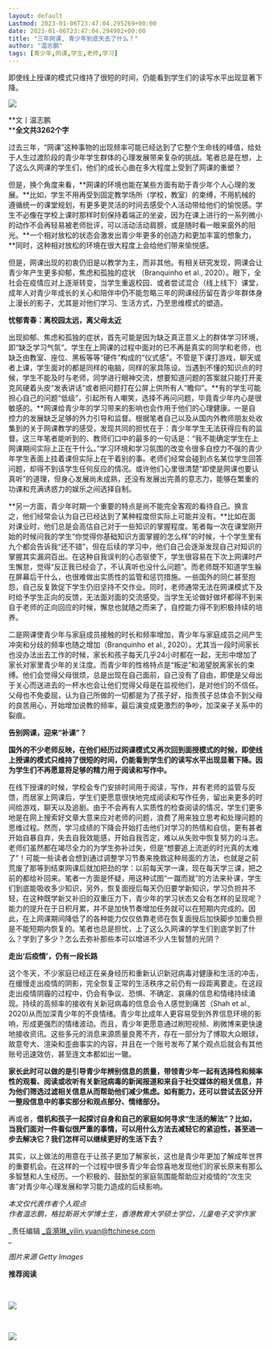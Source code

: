 ```yaml
---
layout: default
Lastmod: 2023-01-06T23:47:04.295269+00:00
date: 2023-01-06T23:47:04.294902+00:00
title: "三年网课, 青少年到底失去了什么？"
author: "温志鹏"
tags: [青少年,网课,学生,老师,学习]
---
```


即使线上授课的模式只维持了很短的时间，仍能看到学生们的读写水平出现显著下降。

  

![](https://images.weserv.nl/?url=https%3A//mmbiz.qpic.cn/mmbiz_png/asiby3LJkXq1u2prPibZzngOVR9HsDrlBJPYhAKiboj9MXo5V1AJqeZB1gqJvC3F2TMIhCjqqgNNjicJkcibM9JrqsQ/640%3Fwx_fmt%3Dpng)

**文丨温志鹏  
****全文共3262个字**

过去三年，“网课”这种事物的出现频率可能已经达到了它整个生命线的峰值，给处于人生过渡阶段的青少年学生群体的心理发展带来复杂的挑战。笔者总是在想，上了这么久网课的学生们，他们的成长心曲在多大程度上受到了网课的重塑？

但是，换个角度来看，**网课的环境也能在某些方面有助于青少年个人心理的发展。**比如，学生不用再受到固定教学场所（学校，教室）的束缚，不用机械的遵循统一的课堂规划，有更多更灵活的时间去感受个人活动带给他们的愉悦感。学生不必像在学校上课时那样时刻保持着端正的坐姿，因为在课上进行的一系列微小的动作不会再轻易被老师批评，可以活动活动肩膀，或是随时看一眼来窗外的阳光。**一个相对放松的状态会激发出青少年更多的创造力和更加丰富的想象力，**同时，这种相对放松的环境在很大程度上会给他们带来愉悦感。

但是，网课出现的初衷仍旧是以教学为主，而非其他。有相关研究发现，网课会让青少年产生更多抑郁，焦虑和孤独的症状 （Branquinho et al., 2020）。眼下，全社会在疫情应对上逐渐转变，当学生重返校园、或者尝试混合（线上线下）课堂，成年人对青少年成长的关心和陪伴中仍不能忽略三年的网课经历留在青少年群体身上漫长的影子，尤其是对他们学习、生活方式，乃至思维模式的塑造。

**忧郁青春：离校园太远，离父母太近**

出现抑郁、焦虑和孤独的症状，首先可能是因为缺乏真正意义上的群体学习环境，即“缺乏学习气氛”。学生在上网课的过程中面对的已不再是真实的同学和老师，也缺乏由教室、座位、黑板等等“硬件”构成的“仪式感”。不管是下课打游戏，聊天或者上课，学生面对的都是同样的电脑，同样的家具陈设。当遇到不懂的知识点的时候，学生不能及时与老师，同学进行眼神交流，想要知道问题的答案就只能打开麦克风硬着头皮“发表讲话”或者把问题打在公屏上供所有人“瞻仰”。**有的学生可能担心自己的问题“低级”，引起所有人嘲笑，选择不再问问题，毕竟青少年内心是很敏感的。**网课给青少年的学习带来的影响也会作用于他们的心理健康。一是自控力的发展缺乏足够的外力引导和监督。根据笔者自己以及从国内外教师朋友处收集到的关于网课教学的感受，发现共同的担忧在于：青少年学生无法获得应有的监督。这三年笔者能听到的、教师们口中的最多的一句话是：“我不能确定学生在上网课期间实际上正在干什么。”学习环境和学习氛围的改变令很多自控力不强的青少年学生表面上挂着课但实际上在干着别的事。老师们经常会碰到点名某位学生回答问题，却得不到该学生任何反应的情况。或许他们心里很清楚“即使是网课也要认真听”的道理，但身心发展尚未成熟，还没有发展出完善的意志力，能够在繁重的功课和充满诱惑力的娱乐之间选择自制。

**另一方面，青少年时期一个重要的特点是尚不能完全客观的看待自己。换言之，他们经常会认为自己已经达到了某种程度但实际上可能并没有。**比如在面对课业时，他们总是会高估自己对于一些知识的掌握程度。笔者每一次在课堂刚开始的时候问我的学生“你觉得你基础知识方面掌握的怎么样”的时候，十个学生里有九个都会告诉我“还不错”，但在后续的学习中，他们自己会逐渐发现自己对知识的掌握其实漏洞百出。在这种自我误判的心态驱使下，学生很容易在下次上网课时产生懈怠，觉得“反正我已经会了，不认真听也没什么问题”。而老师既不知道学生躲在屏幕后干什么，也很难做出实质性的监管和惩罚措施。一些国外的同仁甚至抱怨，自己反复敦促下学生仍旧坚持不交作业。同时，老师通常无法在网课模式下及时给予学生正向的反馈，无法面对面的交流感受。当学生无论做好做坏都得不到来自于老师的正向回应的时候，懈怠也就随之而来了，自控能力得不到积极持续的培养。

二是网课使青少年与家庭成员接触的时长和频率增加，青少年与家庭成员之间产生冲突和分歧的频率也随之增加（Branquinho et al., 2020）。尤其当一段时间家长也没办法出去工作的时候，家长和孩子每天几乎24小时都在一起，无形中增加了家长对家里青少年的关注度。而青少年的性格特点是“叛逆”和渴望脱离家长的束缚。他们会觉得父母很烦，总是出现在自己面前，自己没有了自由，即使是父母出于关心而送进去的一杯水也会让他们觉得父母是在监视他们，是对他们的不信任。父母也不免委屈，认为自己所做的一切都是为了孩子好，指责孩子总体会不到父母的良苦用心，开始增加说教的频率，最后演变成更激烈的争吵，加深亲子关系中的裂痕。

**告别网课，迎来“补课”？**

**国外的不少老师反映，在他们经历过网课模式又再次回到面授模式的时候，即使线上授课的模式只维持了很短的时间，仍能看到学生们的读写水平出现显著下降。因为学生们不再愿意将足够的精力用于阅读和写作中。**

在线下授课的时候，学校会专门安排时间用于阅读，写作，并有老师的监管与反馈，而居家上网课后，学生们更愿意很快地完成阅读和写作任务，留出来更多的时间给游戏，聊天以及追剧。由于不会再有人实质性的检查阅读的情况，学生们更多地是在网上搜索好文章大意来应对老师的问题，浪费了用来独立思考和处理问题的思维过程。然而，学习成绩的下降会开始打击他们对学习的热情和自信，更有甚者开始自暴自弃，失去自我效能感，开始自我否定，难以从失败中恢复努力的斗志。老师们虽然都在竭尽全力的为学生弥补过失，但是“想要追上流逝的时光真的太难了”！可能一些读者会想到通过调整学习节奏来挽救这种局面的方法，也就是之前荒废了那等到结束网课后就加把劲的学：以前每天学一课，现在每天学三课，把之前的都给补回来。笔者一方面是怀疑，用这种试图“一蹴而就”的方法来补课，学生们到底能吸收多少知识，另外，恢复面授后每天仍旧要学新知识，学习负担并不轻，在这种既学新又补旧的双重压力下，青少年的学习状态又会有怎样的呈现呢？能力的提升在于日积月累，并不是加快节奏增加任务就可以在短期内完成的。因此，在上网课期间降低了的各种能力仅仅依靠老师在恢复面授后加快脚步加重负担是不能短期内恢复的。笔者也总是担忧，上了这么久网课的学生们到底学到了什么？学到了多少？怎么去弥补那些本可以增进不少人生智慧的光阴？

**走出‘后疫情’，仍有一段长路**

这个冬天，不少家庭已经正在亲身经历和重新认识新冠病毒对健康和生活的冲击，在缓慢走出疫情的阴影，完全恢复正常的生活秩序之前仍有一段距离要走。在这段走出疫情阴霾的过程中，仍会有争议、恐惧、不确定、哀痛的信息和情绪持续涌现。持续的高频率的接收有关新冠病毒的信息会令人感觉到痛苦（Shah et al., 2020)从而加深青少年的不良情绪。青少年比成年人更容易受到外界信息环境的影响，形成更强烈的情绪波动。而且，青少年更愿意通过刷短视频、刷微博来更快速地接收资讯。这些多元的消息来源质量良莠不齐，存在一部分为了博取大众眼球，故意夸大、渲染和歪曲事实的内容，并且在一个账号发布了某个观点后就会有其他账号迅速效仿，甚至连文本都如出一辙。

**家长此时可以做的是引导青少年辨别信息的质量，带领青少年一起有选择性和频率性的观看、阅读或收听有关新冠病毒的新闻报道和来自于社交媒体的相关信息，并为他们筛选过滤相关信息从而帮助他们减少焦虑。如有能力，还可以尝试去区分开一整段信息中的事实部分和观点部分、情绪部分。**

再或者，**借机和孩子一起探讨自身和自己的家庭如何寻求“生活的解法”？比如，当我们面对一件看似很严重的事情，可以用什么方法去减轻它的紧迫性，甚至进一步去解决它？我们怎样可以继续更好的生活下去？**

其实，以上做法的用意在于让孩子更加了解家长，这也是青少年更加了解成年世界的重要机会。在这样的一个过程中很多青少年会惊喜地发现他们的家长原来有那么多智慧和人生经历。一个积极的、鼓励型的家庭氛围能帮助应对疫情的“次生灾害”对青少年心理发展和学习能力造成的后续影响。

_本文仅代表作者个人观点  
作者温志鹏，格拉斯哥大学博士生，香港教育大学硕士学位，儿童电子文学作家_

_责任编辑 _袁漪琳_yilin.yuan@ftchinese.com  
_

_图片来源 _Getty Images__

  

  

**推荐阅读**

‍

[![](https://images.weserv.nl/?url=https%3A//mmbiz.qpic.cn/mmbiz_png/asiby3LJkXq1u2prPibZzngOVR9HsDrlBJSXOvNcBmntQibfsicyYcvo6lg170XsY1Bj0FpKV0NZDUWa961P9HX9yA/640%3Fwx_fmt%3Dpng)](http://mp.weixin.qq.com/s?__biz=MzU3MzQ0NDg5OA==&mid=2247488929&idx=1&sn=0cfedb6820a0293e06e8c74a9045bb37&chksm=fcc0d3eccbb75afa21c35a1de118e5f06f08e618a4988aeda0b4f8b7798406787cb87ab9ccfa&scene=21#wechat_redirect)

‍

[![](https://images.weserv.nl/?url=https%3A//mmbiz.qpic.cn/mmbiz_png/asiby3LJkXq1bDF3GF80SiaLMssccULtzX38BMKx6P4NHKYFRpBeOO2bPRwOlrEPxqfMgdZ0XuesbHh2kv3bVbow/640%3Fwx_fmt%3Dpng)](http://mp.weixin.qq.com/s?__biz=MzU3MzQ0NDg5OA==&mid=2247488922&idx=1&sn=3e5a31c02a8cc6f82a5756a42975da84&chksm=fcc0d3d7cbb75ac157fa226974f5409caf9cd6eca3a4923dbd1f4df3411f75b47f93c10c505c&scene=21#wechat_redirect)

